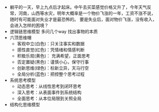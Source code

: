 - 躺平的一天，早上九点后才起床。中午去买菜感觉价格又升了，今年天气反常，河南，山西等水灾，明年大概率是一个物价飞涨的一年，工资不涨不说，随时有可能面对失业才是最恐怖的。
  要是失业后，面对物价飞涨，没有收入，会进入怎样的困境？
- 逻辑链思维模型 多问几个way 找出事物的本质
- 六顶思维帽
	- 客观中立(白色)：只关注事实和数据
	- 感性直觉(红色)：凭情绪和情感判断
	- 积极乐观(黄色)： 充满希望，正面思考
	- 否定置疑(黑色)：谨慎小心，保守行事
	- 创新思维(绿色)：标新立异，天马行空
	- 全局分析(蓝色)：把控整个思考过程
- 系统思考模型
	- 动态思考：从线性思考到闭环思考
	- 深入思考：从表面事件到系统结构
	- 全面思考：从本位局限到关照全局
- 结构化思维模型